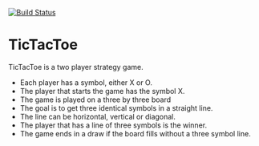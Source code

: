 [![Build Status](https://travis-ci.com/hedinnh/TicTacToe.svg?token=9PxtkaBdY52VSqkX1iMg&branch=master)](https://travis-ci.com/hedinnh/TicTacToe/)
# TicTacToe

TicTacToe is a two player strategy game. <br />

- Each player has a symbol, either X or O. 
- The player that starts the game has the symbol X. 
- The game is played on a three by three board
- The goal is to get three identical symbols in a straight line. 
- The line can be horizontal, vertical or diagonal. 
- The player that has a line of three symbols is the winner.  
- The game ends in a draw if the board fills without a three symbol line.



